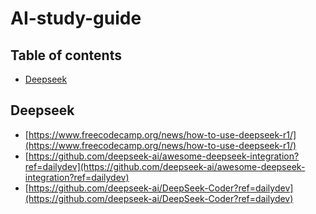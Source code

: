 # AI-study-guide

## Table of contents

- [Deepseek](#Deepseek)


## Deepseek
- [https://www.freecodecamp.org/news/how-to-use-deepseek-r1/](https://www.freecodecamp.org/news/how-to-use-deepseek-r1/)<br>
- [https://github.com/deepseek-ai/awesome-deepseek-integration?ref=dailydev](https://github.com/deepseek-ai/awesome-deepseek-integration?ref=dailydev)<br>
- [https://github.com/deepseek-ai/DeepSeek-Coder?ref=dailydev](https://github.com/deepseek-ai/DeepSeek-Coder?ref=dailydev)<br>
